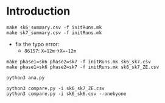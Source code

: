 # Introduction
```
make sk6_summary.csv -f initRuns.mk
make sk7_summary.csv -f initRuns.mk
```
+ fix the typo error:
  + `86157`: `X=12m`->`X=-12m`
```
make phase1=sk6 phase2=sk7 -f initRuns.mk sk6_sk7.csv
make phase1=sk6 phase2=sk7 -f initRuns.mk sk6_sk7_ZE.csv
```

```
python3 ana.py
```

```
python3 compare.py -i sk6_sk7_ZE.csv
python3 compare.py -i sk6_sk6.csv --onebyone
```
